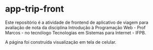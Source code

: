 # app-trip-front
Este repositório é a atividade de frontend de aplicativo de viagem para avaliação de nota da disciplina Introdução à Programação Web - Prof Marcos - no tecnólogo Tecnologias em Sistemas para Internet - IFPB.

A página foi construída visualização em tela de celular.
